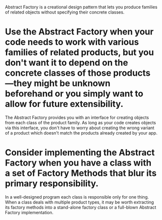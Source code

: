 Abstract Factory is a creational design pattern that lets you produce families of related objects without specifying their concrete classes.

# Use the Abstract Factory when your code needs to work with various families of related products, but you don't want it to depend on the concrete classes of those products—they might be unknown beforehand or you simply want to allow for future extensibility.
  The Abstract Factory provides you with an interface for creating objects from each class of the product family. As long as your code creates objects via this interface, you don't have to worry about creating the wrong variant of a product which doesn't match the products already created by your app.

# Consider implementing the Abstract Factory when you have a class with a set of Factory Methods that blur its primary responsibility.
  In a well-designed program each class is responsible only for one thing. When a class deals with multiple product types, it may be worth extracting its factory methods into a stand-alone factory class or a full-blown Abstract Factory implementation.